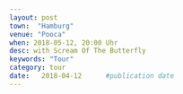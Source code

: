 ```yaml
---
layout: post
town:  "Hamburg"
venue: "Pooca"
when: 2018-05-12, 20:00 Uhr
desc: with Scream Of The Butterfly
keywords: "Tour"
category: tour
date:   2018-04-12 		#publication date
---
```


